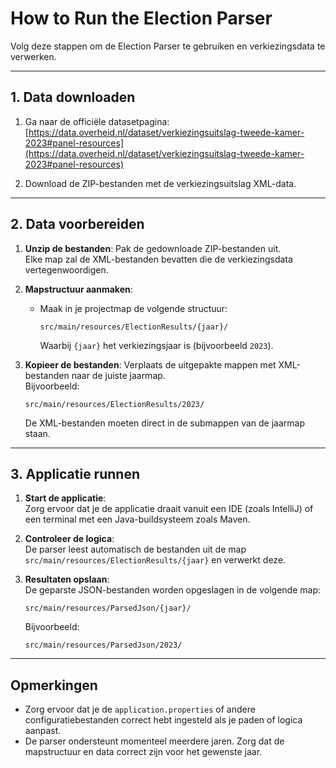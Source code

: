 # **How to Run the Election Parser**

Volg deze stappen om de Election Parser te gebruiken en verkiezingsdata te verwerken.

---

## **1. Data downloaden**
1. Ga naar de officiële datasetpagina:  
   [https://data.overheid.nl/dataset/verkiezingsuitslag-tweede-kamer-2023#panel-resources](https://data.overheid.nl/dataset/verkiezingsuitslag-tweede-kamer-2023#panel-resources)

2. Download de ZIP-bestanden met de verkiezingsuitslag XML-data.

---

## **2. Data voorbereiden**
1. **Unzip de bestanden**: Pak de gedownloade ZIP-bestanden uit.  
   Elke map zal de XML-bestanden bevatten die de verkiezingsdata vertegenwoordigen.

2. **Mapstructuur aanmaken**:
    - Maak in je projectmap de volgende structuur:
      ```
      src/main/resources/ElectionResults/{jaar}/
      ```
      Waarbij `{jaar}` het verkiezingsjaar is (bijvoorbeeld `2023`).

3. **Kopieer de bestanden**: Verplaats de uitgepakte mappen met XML-bestanden naar de juiste jaarmap.  
   Bijvoorbeeld:
   ```
   src/main/resources/ElectionResults/2023/
   ```

   De XML-bestanden moeten direct in de submappen van de jaarmap staan.

---

## **3. Applicatie runnen**
1. **Start de applicatie**:  
   Zorg ervoor dat je de applicatie draait vanuit een IDE (zoals IntelliJ) of een terminal met een Java-buildsysteem zoals Maven.

2. **Controleer de logica**:  
   De parser leest automatisch de bestanden uit de map `src/main/resources/ElectionResults/{jaar}` en verwerkt deze.

3. **Resultaten opslaan**:  
   De geparste JSON-bestanden worden opgeslagen in de volgende map:
   ```
   src/main/resources/ParsedJson/{jaar}/
   ```
   Bijvoorbeeld:
   ```
   src/main/resources/ParsedJson/2023/
   ```

---

## **Opmerkingen**
- Zorg ervoor dat je de `application.properties` of andere configuratiebestanden correct hebt ingesteld als je paden of logica aanpast.
- De parser ondersteunt momenteel meerdere jaren. Zorg dat de mapstructuur en data correct zijn voor het gewenste jaar.
